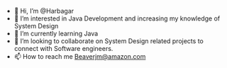 - 👋 Hi, I’m @Harbagar
- 👀 I’m interested in Java Development and increasing my knowledge of System Design 
- 🌱 I’m currently learning Java
- 💞️ I’m looking to collaborate on System Design related projects to connect with Software engineers.
- 📫 How to reach me Beaverjm@amazon.com 

<!---
Harbagar/Harbagar is a ✨ special ✨ repository because its `README.md` (this file) appears on your GitHub profile.
You can click the Preview link to take a look at your changes.
--->
